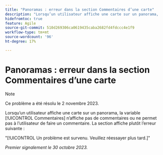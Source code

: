 ```yaml
---
title: "Panoramas : erreur dans la section Commentaires d’une carte"
description: "Lorsqu’un utilisateur affiche une carte sur un panorama, la variable [!UICONTROL Commentaires] n’affiche pas de commentaires ou ne permet pas à l’utilisateur de faire un commentaire. À la place, la section affiche une erreur."
hidefromtoc: true
feature: Agile
source-git-commit: 510d269306ca0619435caba2682fd4fdccc4e1f9
workflow-type: tm+mt
source-wordcount: '96'
ht-degree: 17%

---
```



# Panoramas : erreur dans la section Commentaires d’une carte

>[!NOTE]
>
>Ce problème a été résolu le 2 novembre 2023.

Lorsqu’un utilisateur affiche une carte sur un panorama, la variable [!UICONTROL Commentaires] n’affiche pas de commentaires ou ne permet pas à l’utilisateur de faire un commentaire. La section affiche plutôt l’erreur suivante :

&quot;[!UICONTROL Un problème est survenu. Veuillez réessayer plus tard.]&quot;

_Premier signalement le 30 octobre 2023._
